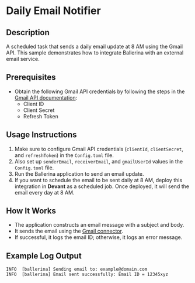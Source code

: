 # Daily Email Notifier

## Description

A scheduled task that sends a daily email update at 8 AM using the Gmail API. This sample demonstrates how to integrate
Ballerina with an external email service.

## Prerequisites

- Obtain the following Gmail API credentials by following the steps in the [Gmail API documentation](https://developers.google.com/gmail/api/guides):
    - Client ID
    - Client Secret
    - Refresh Token

## Usage Instructions

1. Make sure to configure Gmail API credentials (`clientId`, `clientSecret`, and `refreshToken`) in the `Config.toml` file.
2. Also set up `senderEmail`, `receiverEmail`, and `gmailUserId` values in the `Config.toml` file.
3. Run the Ballerina application to send an email update.
4. If you want to schedule the email to be sent daily at 8 AM, deploy this integration in **Devant** as a scheduled job.
   Once deployed, it will send the email every day at 8 AM.

## How It Works

- The application constructs an email message with a subject and body.
- It sends the email using the [Gmail connector](https://central.ballerina.io/ballerinax/googleapis.gmail/latest).
- If successful, it logs the email ID; otherwise, it logs an error message.

## Example Log Output

```
INFO  [ballerina] Sending email to: example@domain.com
INFO  [ballerina] Email sent successfully: Email ID = 12345xyz
```
